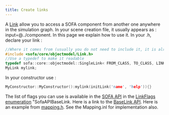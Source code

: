 ```yaml
---
title: Create links
---
```


A [Link](../../using-sofa/lexicography/#link) allow you to access a SOFA component from another one anywhere
in the simulation graph. In your scene creation file, it usually appears
as : input=@../component. In this page we explain how to use it. In your
.h, declare your link :

``` cpp
//Where it comes from (usually you do not need to include it, it is already included)
#include <sofa/core/objectmodel/Link.h>
//Use a typedef to make it readable
typedef sofa::core::objectmodel::SingleLink< FROM_CLASS, TO_CLASS, LINK_FLAG> MyLink;
MyLink mylink;
```

In your constructor use :

``` cpp
MyConstructor::MyConstructor():mylink(initLink('name', 'help')){}
```

The list of flags you can use is available in the [SOFA API](https://www.sofa-framework.org/api/ "SOFA API") in the [LinkFlags enumeration](https://www.sofa-framework.org/api/master/sofa/html/classsofa_1_1core_1_1objectmodel_1_1_base_link.html#a5e9e323c0eca40c08a8020da6631c1bd) "SofaAPIBaseLink.
Here is a link to the [BaseLink
API](https://www.sofa-framework.org/api/master/sofa/html/classsofa_1_1core_1_1objectmodel_1_1_base_link.html). Here
is an example from [mapping.h]([https://www.sofa-framework.org/api/SOFA/_mapping_8h_source.html](https://www.sofa-framework.org/api/master/sofa/html/classsofa_1_1core_1_1_mapping.html#aae1ae4761c3febd5116b71ba53f6a42c)).
See the Mapping.inl for implementation also.
